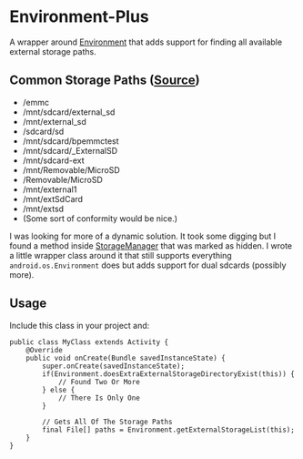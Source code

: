 Environment-Plus
==============================

A wrapper around [Environment](http://developer.android.com/reference/android/os/Environment.html) that adds support for finding all available external storage paths.

Common Storage Paths ([Source](http://stackoverflow.com/questions/13976982/android-removable-storage-external-sdcard-path-by-manufacturers))
-----------
- /emmc
- /mnt/sdcard/external_sd
- /mnt/external_sd
- /sdcard/sd
- /mnt/sdcard/bpemmctest
- /mnt/sdcard/_ExternalSD
- /mnt/sdcard-ext
- /mnt/Removable/MicroSD
- /Removable/MicroSD
- /mnt/external1
- /mnt/extSdCard
- /mnt/extsd 
- (Some sort of conformity would be nice.)




I was looking for more of a dynamic solution. It took some digging but I found a method inside [StorageManager](http://developer.android.com/reference/android/os/storage/StorageManager.html) that was marked as hidden. I wrote a little wrapper class around it that still supports everything `android.os.Environment` does but adds support for dual sdcards (possibly more).



Usage
-----------

Include this class in your project and:

	public class MyClass extends Activity {
		@Override
		public void onCreate(Bundle savedInstanceState) {
			super.onCreate(savedInstanceState);
			if(Environment.doesExtraExternalStorageDirectoryExist(this)) {
				// Found Two Or More
			} else {
				// There Is Only One
			}
			
			// Gets All Of The Storage Paths
			final File[] paths = Environment.getExternalStorageList(this);
		}
	}
	
	
	